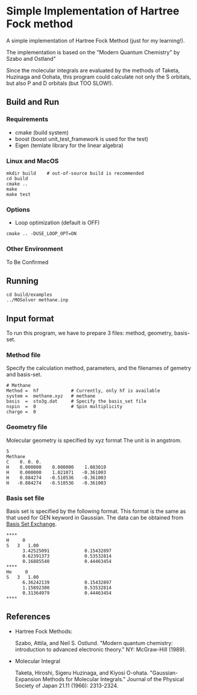 Simple Implementation of Hartree Fock method
=======================

A simple implementation of Hartree Fock Method (just for my learning!).

The implementation is based on the "Modern Quantum Chemistry" by Szabo and Ostland"

Since the molecular integrals are evaluated by the methods of Taketa, Huzinaga and Oohata, this program could calculate not only the S orbitals, but also P and D orbitals (but TOO SLOW!). 

Build and Run
------------

### Requirements

- cmake (build system)
- boost (boost unit_test_framework is used for the test)
- Eigen (temlate library for the linear algebra)

### Linux and MacOS

 ``` shell
 mkdir build	# out-of-source build is recommended
 cd build
 cmake ..
 make 
 make test
 ```

### Options

* Loop optimization (default is OFF)
```
cmake .. -DUSE_LOOP_OPT=ON
```

### Other Environment

To Be Confirmed


Running
-------
 ```shell
 cd build/examples
 ../MOSolver methane.inp
 ```
 
Input format
-----------
To run this program, we have to prepare 3 files: method, geometry, basis-set.

### Method file

Specify the calculation method, parameters, and the filenames of gemetry and basis-set.

```
# Methane
Method =  hf			# Currently, only hf is available
system =  methane.xyz	# methane
basis  =  sto3g.dat		# Specify the basis_set file
nspin  =  0				# Spin multiplicity 
charge =  0		
```

### Geometry file

Molecular geometry is specified by xyz format
The unit is in angstrom.

```
5
Methane
C    0. 0. 0.
H    0.000000    0.000000    1.083010
H    0.000000    1.021071   -0.361003
H    0.884274   -0.510536   -0.361003
H   -0.884274   -0.510536   -0.361003
```

### Basis set file

Basis set is specified by the following format.
This format is the same as that used for GEN keyword in Gaussian.
The data can be obtained from [Basis Set Exchange](https://www.basissetexchange.org/).

```
****
H     0 
S   3   1.00
      3.42525091             0.15432897       
      0.62391373             0.53532814       
      0.16885540             0.44463454       
****
He     0 
S   3   1.00
      6.36242139             0.15432897       
      1.15892300             0.53532814       
      0.31364979             0.44463454       
****
```

 
References
------------

* Hartree Fock Methods: 

	Szabo, Attila, and Neil S. Ostlund. "Modern quantum chemistry: introduction to advanced electronic theory." NY: McGraw-Hill (1989).

* Molecular Integral

	Taketa, Hiroshi, Sigeru Huzinaga, and Kiyosi O-ohata. "Gaussian-Expansion Methods for Molecular Integrals." Journal of the Physical Society of Japan 21.11 (1966): 2313-2324.

